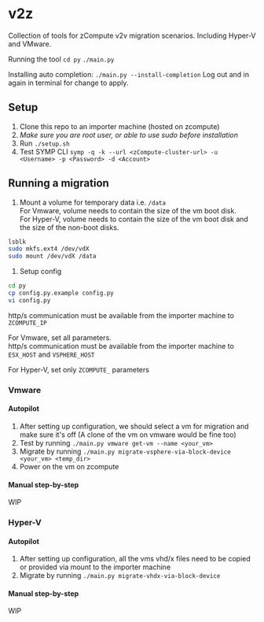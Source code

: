 # v2z
Collection of tools for zCompute v2v migration scenarios. Including Hyper-V and VMware.

Running the tool
`cd py`
`./main.py`

Installing auto completion:
`./main.py --install-completion`
Log out and in again in terminal for change to apply.

## Setup
1. Clone this repo to an importer machine (hosted on zcompute)
1. *Make sure you are root user, or able to use sudo before installation*
1. Run `./setup.sh`
1. Test SYMP CLI `symp -q -k --url <zCompute-cluster-url> -u <Username> -p <Password> -d <Account>`

## Running a migration
1. Mount a volume for temporary data i.e. `/data` \
For Vmware, volume needs to contain the size of the vm boot disk. \
For Hyper-V, volume needs to contain the size of the vm boot disk and the size of the non-boot disks.
```bash
lsblk
sudo mkfs.ext4 /dev/vdX
sudo mount /dev/vdX /data
```
1. Setup config
```bash 
cd py
cp config.py.example config.py
vi config.py
```
http/s communication must be available from the importer machine to `ZCOMPUTE_IP`

For Vmware, set all parameters. \
http/s communication must be available from the importer machine to `ESX_HOST` and `VSPHERE_HOST`

For Hyper-V, set only `ZCOMPUTE_` parameters

### Vmware
#### Autopilot
1. After setting up configuration, we should select a vm for migration and make sure it's off (A clone of the vm on vmware would be fine too)
1. Test by running `./main.py vmware get-vm --name <your_vm>`
1. Migrate by running `./main.py migrate-vsphere-via-block-device <your_vm> <temp_dir>`
1. Power on the vm on zcompute 
#### Manual step-by-step
WIP


### Hyper-V
#### Autopilot
1. After setting up configuration, all the vms vhd/x files need to be copied or provided via mount to the importer machine
1. Migrate by running `./main.py migrate-vhdx-via-block-device`

#### Manual step-by-step
WIP